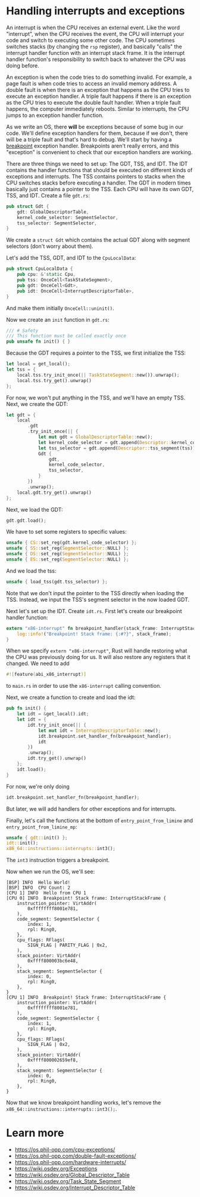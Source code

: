 # Handling interrupts and exceptions
An interrupt is when the CPU receives an external event. Like the word "interrupt", when the CPU receives the event, the CPU will interrupt your code and switch to executing some other code. The CPU sometimes switches stacks (by changing the `rsp` register), and basically "calls" the interrupt handler function with an interrupt stack frame. It is the interrupt handler function's responsibility to switch back to whatever the CPU was doing before.

An exception is when the code tries to do something invalid. For example, a page fault is when code tries to access an invalid memory address. A double fault is when there is an exception that happens as the CPU tries to execute an exception handler. A triple fault happens if there is an exception as the CPU tries to execute the double fault handler. When a triple fault happens, the computer immediately reboots. Similar to interrupts, the CPU jumps to an exception handler function.

As we write an OS, there **will** be exceptions because of some bug in our code. We'll define exception handlers for them, because if we don't, there will be a triple fault and that's hard to debug. We'll start by having a [breakpoint](https://wiki.osdev.org/Exceptions#Breakpoint) exception handler. Breakpoints aren't really errors, and this "exception" is convenient to check that our exception handlers are working.

There are three things we need to set up: The GDT, TSS, and IDT. The IDT contains the handler functions that should be executed on different kinds of exceptions and interrupts. The TSS contains pointers to stacks when the CPU switches stacks before executing a handler. The GDT in modern times basically just contains a pointer to the TSS. Each CPU will have its own GDT, TSS, and IDT. Create a file `gdt.rs`:
```rs
pub struct Gdt {
    gdt: GlobalDescriptorTable,
    kernel_code_selector: SegmentSelector,
    tss_selector: SegmentSelector,
}
```
We create a `struct Gdt` which contains the actual GDT along with segment selectors (don't worry about them).

Let's add the TSS, GDT, and IDT to the `CpuLocalData`:
```rs
pub struct CpuLocalData {
    pub cpu: &'static Cpu,
    pub tss: OnceCell<TaskStateSegment>,
    pub gdt: OnceCell<Gdt>,
    pub idt: OnceCell<InterruptDescriptorTable>,
}
```
And make them initially `OnceCell::uninit()`.

Now we create an `init` function in `gdt.rs`:
```rs
/// # Safety
/// This function must be called exactly once
pub unsafe fn init() { }
```
Because the GDT requires a pointer to the TSS, we first initialize the TSS:
```rs
let local = get_local();
let tss = {
    local.tss.try_init_once(|| TaskStateSegment::new()).unwrap();
    local.tss.try_get().unwrap()
};
```
For now, we won't put anything in the TSS, and we'll have an empty TSS. Next, we create the GDT:
```rs
let gdt = {
    local
        .gdt
        .try_init_once(|| {
            let mut gdt = GlobalDescriptorTable::new();
            let kernel_code_selector = gdt.append(Descriptor::kernel_code_segment());
            let tss_selector = gdt.append(Descriptor::tss_segment(tss));
            Gdt {
                gdt,
                kernel_code_selector,
                tss_selector,
            }
        })
        .unwrap();
    local.gdt.try_get().unwrap()
};
```
Next, we load the GDT:
```rs
gdt.gdt.load();
```
We have to set some registers to specific values:
```rs
unsafe { CS::set_reg(gdt.kernel_code_selector) };
unsafe { SS::set_reg(SegmentSelector::NULL) };
unsafe { DS::set_reg(SegmentSelector::NULL) };
unsafe { ES::set_reg(SegmentSelector::NULL) };
```
And we load the tss:
```rs
unsafe { load_tss(gdt.tss_selector) };
```
Note that we don't input the pointer to the TSS directly when loading the TSS. Instead, we input the TSS's segment selector in the now loaded GDT.

Next let's set up the IDT. Create `idt.rs`. First let's create our breakpoint handler function:
```rs
extern "x86-interrupt" fn breakpoint_handler(stack_frame: InterruptStackFrame) {
    log::info!("Breakpoint! Stack frame: {:#?}", stack_frame);
}
```
When we specify `extern "x86-interrupt"`, Rust will handle restoring what the CPU was previously doing for us. It will also restore any registers that it changed. We need to add
```rs
#![feature(abi_x86_interrupt)]
```
to `main.rs` in order to use the `x86-interrupt` calling convention.

Next, we create a function to create and load the idt:
```rs
pub fn init() {
    let idt = &get_local().idt;
    let idt = {
        idt.try_init_once(|| {
            let mut idt = InterruptDescriptorTable::new();
            idt.breakpoint.set_handler_fn(breakpoint_handler);
            idt
        })
        .unwrap();
        idt.try_get().unwrap()
    };
    idt.load();
}
```
For now, we're only doing
```rs
idt.breakpoint.set_handler_fn(breakpoint_handler);
```
But later, we will add handlers for other exceptions and for interrupts.

Finally, let's call the functions at the bottom of `entry_point_from_limine` and `entry_point_from_limine_mp`:
```rs
unsafe { gdt::init() };
idt::init();
x86_64::instructions::interrupts::int3();
```
The `int3` instruction triggers a breakpoint.

Now when we run the OS, we'll see:
```
[BSP] INFO  Hello World!
[BSP] INFO  CPU Count: 2
[CPU 1] INFO  Hello from CPU 1
[CPU 0] INFO  Breakpoint! Stack frame: InterruptStackFrame {
    instruction_pointer: VirtAddr(
        0xffffffff8001e781,
    ),
    code_segment: SegmentSelector {
        index: 1,
        rpl: Ring0,
    },
    cpu_flags: RFlags(
        SIGN_FLAG | PARITY_FLAG | 0x2,
    ),
    stack_pointer: VirtAddr(
        0xffff800003bc6e48,
    ),
    stack_segment: SegmentSelector {
        index: 0,
        rpl: Ring0,
    },
}
[CPU 1] INFO  Breakpoint! Stack frame: InterruptStackFrame {
    instruction_pointer: VirtAddr(
        0xffffffff8001e781,
    ),
    code_segment: SegmentSelector {
        index: 1,
        rpl: Ring0,
    },
    cpu_flags: RFlags(
        SIGN_FLAG | 0x2,
    ),
    stack_pointer: VirtAddr(
        0xffff800002659ef8,
    ),
    stack_segment: SegmentSelector {
        index: 0,
        rpl: Ring0,
    },
}
```
Now that we know breakpoint handling works, let's remove the `x86_64::instructions::interrupts::int3();`.

# Learn more
- https://os.phil-opp.com/cpu-exceptions/
- https://os.phil-opp.com/double-fault-exceptions/
- https://os.phil-opp.com/hardware-interrupts/
- https://wiki.osdev.org/Exceptions
- https://wiki.osdev.org/Global_Descriptor_Table
- https://wiki.osdev.org/Task_State_Segment
- https://wiki.osdev.org/Interrupt_Descriptor_Table
